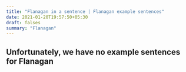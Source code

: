 ```yaml
---
title: "Flanagan in a sentence | Flanagan example sentences"
date: 2021-01-20T19:57:50+05:30
draft: falses
summary: "Flanagan"
---
```

## Unfortunately, we have no example sentences for Flanagan                 
